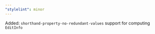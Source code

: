 ```yaml
---
"stylelint": minor
---
```


Added: `shorthand-property-no-redundant-values` support for computing `EditInfo`
